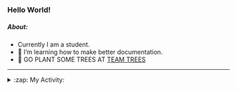 ### Hello World!

##### About:
- Currently I am a student.
- 🌱 I’m learning how to make better documentation.
- 🌱 GO PLANT SOME TREES AT [TEAM TREES](https://teamtrees.org/)

---
<details>
  <summary>:zap: My Activity:</summary>
  
<!--START_SECTION:waka-->
![Code Time](http://img.shields.io/badge/Code%20Time-1%2C093%20hrs%203%20mins-blue)

**I'm a Night 🦉** 

```text
🌞 Morning                1370 commits        ██░░░░░░░░░░░░░░░░░░░░░░░   09.12 % 
🌆 Daytime                5215 commits        █████████░░░░░░░░░░░░░░░░   34.71 % 
🌃 Evening                4345 commits        ███████░░░░░░░░░░░░░░░░░░   28.92 % 
🌙 Night                  4096 commits        ███████░░░░░░░░░░░░░░░░░░   27.26 % 
```
📅 **I'm Most Productive on Wednesday** 

```text
Monday                   2288 commits        ████░░░░░░░░░░░░░░░░░░░░░   15.23 % 
Tuesday                  1826 commits        ███░░░░░░░░░░░░░░░░░░░░░░   12.15 % 
Wednesday                3543 commits        ██████░░░░░░░░░░░░░░░░░░░   23.58 % 
Thursday                 1900 commits        ███░░░░░░░░░░░░░░░░░░░░░░   12.64 % 
Friday                   1496 commits        ██░░░░░░░░░░░░░░░░░░░░░░░   09.96 % 
Saturday                 1352 commits        ██░░░░░░░░░░░░░░░░░░░░░░░   09.00 % 
Sunday                   2621 commits        ████░░░░░░░░░░░░░░░░░░░░░   17.44 % 
```


📊 **This Week I Spent My Time On** 

```text
🔥 Editors: 
VS Code                  7 hrs 30 mins       █████████████████████████   100.00 % 

🐱‍💻 Projects: 
CSF22                    4 hrs 18 mins       ██████████████░░░░░░░░░░░   57.45 % 
praise                   2 hrs 33 mins       █████████░░░░░░░░░░░░░░░░   34.15 % 
TEA-onboarding-bot       21 mins             █░░░░░░░░░░░░░░░░░░░░░░░░   04.67 % 
technocean-frontend      16 mins             █░░░░░░░░░░░░░░░░░░░░░░░░   03.65 % 
CSF                      0 secs              ░░░░░░░░░░░░░░░░░░░░░░░░░   00.09 % 
```


 Last Updated on 11/04/2023 02:20:32 UTC
<!--END_SECTION:waka-->
</details>
